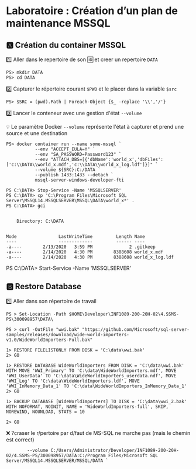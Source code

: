 # Laboratoire : Création d’un plan de maintenance MSSQL

## :a: Création du container MSSQL

:one: Aller dans le repertoire de son :id: et creer un repertoire `DATA`

```
PS> mkdir DATA
PS> cd DATA
```

:two: Capturer le répertoire courant `$PWD` et le placer dans la variable `$src`


```
PS> $SRC = (pwd).Path | Foreach-Object {$_ -replace '\\','/'}
```

:three: Lancer le conteneur avec une gestion d'état `--volume`

:bulb: Le paramètre Docker `--volume` représente l'état à capturer et prend une source et une destination

```
PS> docker container run --name some-mssql `
           --env "ACCEPT_EULA=Y" `
           --env "SA_PASSWORD=Password123" `
           --env "ATTACH_DBS=[{'dbName':'world_x','dbFiles':['c:\\DATA\\world_x.mdf','c:\\DATA\\world_x_log.ldf']}]" `
           --volume ${SRC}:C:/DATA `
           --publish 1433:1433 --detach `
           mssql-server-windows-developer-fti
```


```
PS C:\DATA> Stop-Service -Name 'MSSQLSERVER'
PS C:\DATA> cp 'C:\Program Files\Microsoft SQL Server\MSSQL14.MSSQLSERVER\MSSQL\DATA\world_x*' .
PS C:\DATA> gci


    Directory: C:\DATA


Mode                LastWriteTime         Length Name
----                -------------         ------ ----
-a----        2/13/2020   3:59 PM              2 .gitkeep
-a----        2/14/2020   4:30 PM        8388608 world_x.mdf
-a----        2/14/2020   4:30 PM        8388608 world_x_log.ldf
```


PS C:\DATA> Start-Service -Name 'MSSQLSERVER'


## :b: Restore Database

:one: Aller dans son répertoire de travail


```
PS > Set-Location -Path $HOME\Developer\INF1089-200-20H-02\4.SSMS-PS\300098957\DATA\
```

```
PS > curl -OutFile "wwi.bak" "https://github.com/Microsoft/sql-server-samples/releases/download/wide-world-importers-v1.0/WideWorldImporters-Full.bak"
```

```
1> RESTORE FILELISTONLY FROM DISK = 'C:\data\wwi.bak'
2> GO
```

```
1> RESTORE DATABASE WideWorldImporters FROM DISK = 'C:\data\wwi.bak' WITH MOVE 'WWI_Primary' TO 'C:\data\WideWorldImporters.mdf', MOVE 'WWI_UserData' TO 'C:\data\WideWorldImporters_userdata.ndf', MOVE 'WWI_Log' TO 'C:\data\WideWorldImporters.ldf', MOVE 'WWI_InMemory_Data_1' TO 'C:\data\WideWorldImporters_InMemory_Data_1'
2> GO
```


```
1> BACKUP DATABASE [WideWorldImporters] TO DISK = 'C:\data\wwi_2.bak' WITH NOFORMAT, NOINIT, NAME = 'WideWorldImporters-full', SKIP, NOREWIND, NOUNLOAD, STATS = 10

2> GO
```






:x: ?craser le r/pertoire par d/faut de MS-SQL ne marche pas (mais le chemin est correct)

```
        --volume C:/Users/Administrator/Developer/INF1089-200-20H-02/4.SSMS-PS/300098957/DATA:C:/Program Files/Microsoft SQL Server/MSSQL14.MSSQLSERVER/MSSQL/DATA `
```

